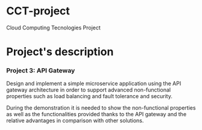 # CCT-project
Cloud Computing Tecnologies Project

# Project's description
### Project 3: API Gateway
Design and implement a simple microservice application using the API gateway architecture in order to support advanced non-functional properties such as load balancing and fault tolerance and security. 

During the demonstration it is needed to show the non-functional properties as well as the functionalities provided thanks to the API gateway and the relative advantages in comparison with other solutions.
